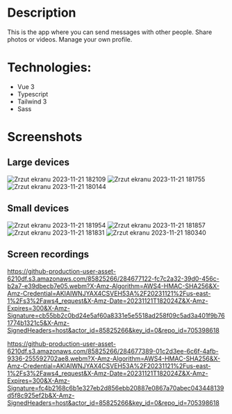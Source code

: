 # Description 

This is the app where you can send
messages with other people. Share photos or videos. Manage your own profile.

# Technologies: 

 * Vue 3
 * Typescript 
 * Tailwind 3
 * Sass

# Screenshots
## Large devices

![Zrzut ekranu 2023-11-21 182109](https://github.com/DominikGos/realtime-chat-frontend/assets/85825266/910ad539-493c-4a40-af01-d328850c058a)
![Zrzut ekranu 2023-11-21 181755](https://github.com/DominikGos/realtime-chat-frontend/assets/85825266/dacef21f-ecaa-4821-b8fc-400e54390ea9)
![Zrzut ekranu 2023-11-21 180144](https://github.com/DominikGos/realtime-chat-frontend/assets/85825266/21f9fbc1-f154-42f3-9945-d816bfbdc053)

## Small devices 

![Zrzut ekranu 2023-11-21 181954](https://github.com/DominikGos/realtime-chat-frontend/assets/85825266/168a648d-4b3a-4df1-8a0a-985101e2f9d7)
![Zrzut ekranu 2023-11-21 181857](https://github.com/DominikGos/realtime-chat-frontend/assets/85825266/8661f7e8-4d6d-49ef-9740-481876993b6e)
![Zrzut ekranu 2023-11-21 181831](https://github.com/DominikGos/realtime-chat-frontend/assets/85825266/40cb8792-8d13-4546-8510-6fd82ddfe049)
![Zrzut ekranu 2023-11-21 180340](https://github.com/DominikGos/realtime-chat-frontend/assets/85825266/dc27d96e-2de8-499b-9784-574e31815e50)


## Screen recordings
https://github-production-user-asset-6210df.s3.amazonaws.com/85825266/284677122-fc7c2a32-39d0-456c-b2a7-e39dbecb7e05.webm?X-Amz-Algorithm=AWS4-HMAC-SHA256&X-Amz-Credential=AKIAIWNJYAX4CSVEH53A%2F20231121%2Fus-east-1%2Fs3%2Faws4_request&X-Amz-Date=20231121T182024Z&X-Amz-Expires=300&X-Amz-Signature=cb55bb2c0bd24e5af60a8331e5e5518ad258f09c5ad3a401f9b761774b1321c5&X-Amz-SignedHeaders=host&actor_id=85825266&key_id=0&repo_id=705398618

https://github-production-user-asset-6210df.s3.amazonaws.com/85825266/284677389-01c2d3ee-6c6f-4afb-9336-255592702ae8.webm?X-Amz-Algorithm=AWS4-HMAC-SHA256&X-Amz-Credential=AKIAIWNJYAX4CSVEH53A%2F20231121%2Fus-east-1%2Fs3%2Faws4_request&X-Amz-Date=20231121T182024Z&X-Amz-Expires=300&X-Amz-Signature=fc4b2168c6b1e327eb2d856ebb20887e0867a70abec043448139d5f8c925ef2b&X-Amz-SignedHeaders=host&actor_id=85825266&key_id=0&repo_id=705398618
